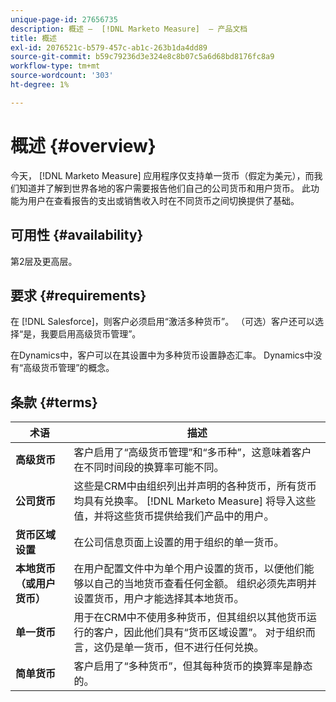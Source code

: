 ```yaml
---
unique-page-id: 27656735
description: 概述 —  [!DNL Marketo Measure]  — 产品文档
title: 概述
exl-id: 2076521c-b579-457c-ab1c-263b1da4dd89
source-git-commit: b59c79236d3e324e8c8b07c5a6d68bd8176fc8a9
workflow-type: tm+mt
source-wordcount: '303'
ht-degree: 1%

---
```


# 概述 {#overview}

今天， [!DNL Marketo Measure] 应用程序仅支持单一货币（假定为美元），而我们知道并了解到世界各地的客户需要报告他们自己的公司货币和用户货币。 此功能为用户在查看报告的支出或销售收入时在不同货币之间切换提供了基础。

## 可用性 {#availability}

第2层及更高层。

## 要求 {#requirements}

在 [!DNL Salesforce]，则客户必须启用“激活多种货币”。 （可选）客户还可以选择“是，我要启用高级货币管理”。

在Dynamics中，客户可以在其设置中为多种货币设置静态汇率。 Dynamics中没有“高级货币管理”的概念。

## 条款 {#terms}

| **术语** | 描述 |
|---|---|
| **高级货币** | 客户启用了“高级货币管理”和“多币种”，这意味着客户在不同时间段的换算率可能不同。 |
| **公司货币** | 这些是CRM中由组织列出并声明的各种货币，所有货币均具有兑换率。 [!DNL Marketo Measure] 将导入这些值，并将这些货币提供给我们产品中的用户。 |
| **货币区域设置** | 在公司信息页面上设置的用于组织的单一货币。 |
| **本地货币（或用户货币）** | 在用户配置文件中为单个用户设置的货币，以便他们能够以自己的当地货币查看任何金额。 组织必须先声明并设置货币，用户才能选择其本地货币。 |
| **单一货币** | 用于在CRM中不使用多种货币，但其组织以其他货币运行的客户，因此他们具有“货币区域设置”。 对于组织而言，这仍是单一货币，但不进行任何兑换。 |
| **简单货币** | 客户启用了“多种货币”，但其每种货币的换算率是静态的。 |
